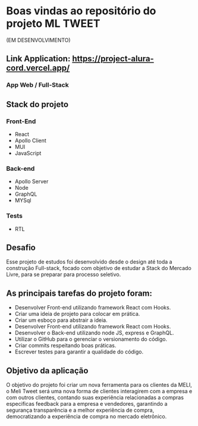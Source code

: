 # Boas vindas ao repositório do projeto ML TWEET 
(EM DESENVOLVIMENTO)


## Link Application: https://project-alura-cord.vercel.app/

### App Web / Full-Stack

## Stack do projeto

### Front-End
* React 
* Apollo Client
* MUI
* JavaScript

### Back-end
* Apollo Server
* Node
* GraphQL
* MYSql

### Tests
* RTL

## Desafio

Esse projeto de estudos foi desenvolvido desde o design até toda a construção Full-stack, 
focado com objetivo de estudar a Stack do Mercado Livre, para se preparar para processo seletivo. 


## As principais tarefas do projeto foram:

* Desenvolver Front-end utilizando framework React com Hooks.
* Criar uma ideia de projeto para colocar em prática.
* Criar um esboço para abstrair a ideia.
* Desenvolver Front-end utilizando framework React com Hooks.
* Desenvolver o Back-end utilizando node JS, express e GraphQL.
* Utilizar o GitHub para o gerenciar o versionamento do código.
* Criar commits respeitando boas práticas. 
* Escrever testes para garantir a qualidade do código.


## Objetivo da aplicação

O objetivo do projeto foi criar um nova ferramenta para os clientes da MELI, o Meli Tweet será uma nova forma de clientes interagirem com a empresa e com outros clientes, contando suas experiência relacionadas a compras especificas feedback para a empresa e vendedores, garantindo a segurança transparência e a melhor experiência de compra, democratizando a experiência de compra no mercado eletrônico.
